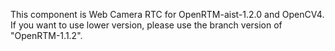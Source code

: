This component is Web Camera RTC for OpenRTM-aist-1.2.0 and OpenCV4.
If you want to use lower version, please use the branch version of "OpenRTM-1.1.2".
